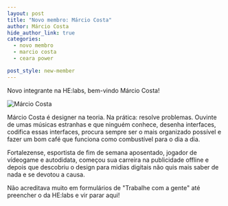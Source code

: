 ```yaml
---
layout: post
title: "Novo membro: Márcio Costa"
author: Márcio Costa
hide_author_link: true
categories:
  - novo membro
  - marcio costa
  - ceara power

post_style: new-member
---
```


Novo integrante na HE:labs, bem-vindo Márcio Costa!

![Márcio Costa](/blog/images/posts/2014-07-18/marcio-costa.jpg)
<!--more-->
Márcio Costa é designer na teoria. Na prática: resolve problemas. Ouvinte de umas músicas estranhas e que ninguém conhece,
desenha interfaces, codifica essas interfaces, procura sempre ser o mais organizado possível e fazer um bom café que
funciona como combustível para o dia a dia.

Fortalezense, esportista de fim de semana aposentado, jogador de vídeogame e autodidata, começou sua carreira na publicidade
offline e depois que descobriu o design para midias digitais não quis mais saber de nada e se devotou a causa.

Não acreditava muito em formulários de "Trabalhe com a gente" até preencher o da HE:labs e vir parar aqui!

